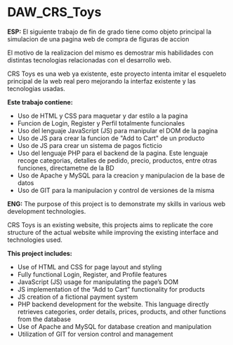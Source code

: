 # DAW_CRS_Toys
<b>ESP:</b>
El siguiente trabajo de fin de grado tiene como objeto principal la simulacion de una pagina web de compra de figuras de accion

El motivo de la realizacion del mismo es demostrar mis habilidades con distintas tecnologias relacionadas con el desarrollo web.

CRS Toys es una web ya existente, este proyecto intenta imitar el esqueleto principal de la web real pero mejorando la interfaz existente y las tecnologias usadas.

<b>Este trabajo contiene:</b>
<ul>
  <li>Uso de HTML y CSS para maquetar y dar estilo a la pagina</li>
  <li>Funcion de Login, Register y Perfil totalmente funcionales</li>
  <li>Uso del lenguaje JavaScript (JS) para manipular el DOM de la pagina</li>
  <li>Uso de JS para crear la funcion de "Add to Cart" de un producto</li>
  <li>Uso de JS para crear un sistema de pagos ficticio</li>
  <li>Uso del lenguaje PHP para el backend de la pagina. Este lenguaje recoge categorias, detalles de pedido, precio, productos, entre otras funciones, directametne de la BD</li>
  <li>Uso de Apache y MySQL para la creacion y manipulacion de la base de datos</li>
  <li>Uso de GIT para la manipulacion y control de versiones de la misma</li>
</ul>

<b>ENG:</b>
The purpose of this project is to demonstrate my skills in various web development technologies.

CRS Toys is an existing website, this projects aims to replicate the core structure of the actual website while improving the existing interface and technologies used.

<b>This project includes:</b> 
<ul> 
  <li>Use of HTML and CSS for page layout and styling</li> 
  <li>Fully functional Login, Register, and Profile features</li> 
  <li>JavaScript (JS) usage for manipulating the page’s DOM</li> 
  <li>JS implementation of the “Add to Cart” functionality for products</li> 
  <li>JS creation of a fictional payment system</li> 
  <li>PHP backend development for the website. This language directly retrieves categories, order details, prices, products, and other functions from the database</li> 
  <li>Use of Apache and MySQL for database creation and manipulation</li> 
  <li>Utilization of GIT for version control and management</li> </ul>

